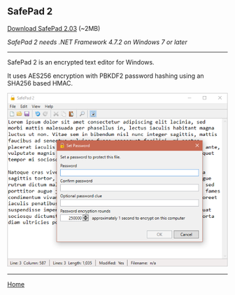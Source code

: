 ## SafePad 2

[Download SafePad 2.03](https://github.com/Arjailer/arjailer.github.io/releases/download/SafePad-2.03/SafePad.2.Setup.exe) (~2MB)

_SafePad 2 needs .NET Framework 4.7.2 on Windows 7 or later_

---

SafePad 2 is an encrypted text editor for Windows.

It uses AES256 encryption with PBKDF2 password hashing using an SHA256 based HMAC.

![SafePad 2 screenshot](SafePad2.png)

---

[Home](.)
